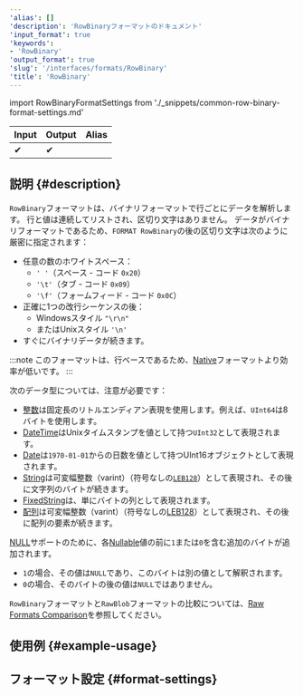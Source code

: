 ```yaml
---
'alias': []
'description': 'RowBinaryフォーマットのドキュメント'
'input_format': true
'keywords':
- 'RowBinary'
'output_format': true
'slug': '/interfaces/formats/RowBinary'
'title': 'RowBinary'
---
```


import RowBinaryFormatSettings from './_snippets/common-row-binary-format-settings.md'

| Input | Output | Alias |
|-------|--------|-------|
| ✔     | ✔      |       |

## 説明 {#description}

`RowBinary`フォーマットは、バイナリフォーマットで行ごとにデータを解析します。
行と値は連続してリストされ、区切り文字はありません。
データがバイナリフォーマットであるため、`FORMAT RowBinary`の後の区切り文字は次のように厳密に指定されます：

- 任意の数のホワイトスペース：
  - `' '`（スペース - コード `0x20`）
  - `'\t'`（タブ - コード `0x09`）
  - `'\f'`（フォームフィード - コード `0x0C`） 
- 正確に1つの改行シーケンスの後：
  - Windowsスタイル `"\r\n"` 
  - またはUnixスタイル `'\n'`
- すぐにバイナリデータが続きます。

:::note
このフォーマットは、行ベースであるため、[Native](../Native.md)フォーマットより効率が低いです。
:::

次のデータ型については、注意が必要です：

- [整数](../../../sql-reference/data-types/int-uint.md)は固定長のリトルエンディアン表現を使用します。例えば、`UInt64`は8バイトを使用します。
- [DateTime](../../../sql-reference/data-types/datetime.md)はUnixタイムスタンプを値として持つ`UInt32`として表現されます。
- [Date](../../../sql-reference/data-types/date.md)は`1970-01-01`からの日数を値として持つUInt16オブジェクトとして表現されます。
- [String](../../../sql-reference/data-types/string.md)は可変幅整数（varint）（符号なしの[`LEB128`](https://en.wikipedia.org/wiki/LEB128)）として表現され、その後に文字列のバイトが続きます。
- [FixedString](../../../sql-reference/data-types/fixedstring.md)は、単にバイトの列として表現されます。
- [配列](../../../sql-reference/data-types/array.md)は可変幅整数（varint）（符号なしの[LEB128](https://en.wikipedia.org/wiki/LEB128)）として表現され、その後に配列の要素が続きます。

[NULL](/sql-reference/syntax#null)サポートのために、各[Nullable](/sql-reference/data-types/nullable.md)値の前に`1`または`0`を含む追加のバイトが追加されます。
- `1`の場合、その値は`NULL`であり、このバイトは別の値として解釈されます。
- `0`の場合、そのバイトの後の値は`NULL`ではありません。

`RowBinary`フォーマットと`RawBlob`フォーマットの比較については、[Raw Formats Comparison](../RawBLOB.md/#raw-formats-comparison)を参照してください。

## 使用例 {#example-usage}

## フォーマット設定 {#format-settings}

<RowBinaryFormatSettings/>
